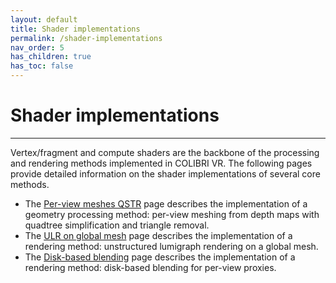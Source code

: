 ```yaml
---
layout: default
title: Shader implementations
permalink: /shader-implementations
nav_order: 5
has_children: true
has_toc: false
---
```


# Shader implementations

* * *

Vertex/fragment and compute shaders are the backbone of the processing and rendering methods implemented in COLIBRI VR. The following pages provide detailed information on the shader implementations of several core methods.

- The [Per-view meshes QSTR](https://caor-mines-paristech.github.io/colibri-vr/shader-implementations/per-view-meshes-qstr) page describes the implementation of a geometry processing method: per-view meshing from depth maps with quadtree simplification and triangle removal.
- The [ULR on global mesh](https://caor-mines-paristech.github.io/colibri-vr/shader-implementations/ulr-global-mesh) page describes the implementation of a rendering method: unstructured lumigraph rendering on a global mesh.
- The [Disk-based blending](https://caor-mines-paristech.github.io/colibri-vr/shader-implementations/disk-based-blending) page describes the implementation of a rendering method: disk-based blending for per-view proxies.
